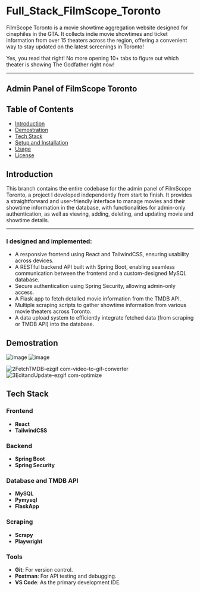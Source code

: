 # Full_Stack_FilmScope_Toronto

FilmScope Toronto is a movie showtime aggregation website designed for cinephiles in the GTA. It collects indie movie showtimes and ticket information from over 15 theaters across the region, offering a convenient way to stay updated on the latest screenings in Toronto!

Yes, you read that right! No more opening 10+ tabs to figure out which theater is showing The Godfather right now!

---

## Admin Panel of FilmScope Toronto

## Table of Contents
- [Introduction](#introduction)
- [Demostration](#demostration)
- [Tech Stack](#tech-stack)
- [Setup and Installation](#setup-and-installation)
- [Usage](#usage)
- [License](#license)

## Introduction

This branch contains the entire codebase for the admin panel of FilmScope Toronto, a project I developed independently from start to finish. It provides a straightforward and user-friendly interface to manage movies and their showtime information in the database, with functionalities for admin-only authentication, as well as viewing, adding, deleting, and updating movie and showtime details.

---


### I designed and implemented:
* A responsive frontend using React and TailwindCSS, ensuring usability across devices.
* A RESTful backend API built with Spring Boot, enabling seamless communication between the frontend and a custom-designed MySQL database.
* Secure authentication using Spring Security, allowing admin-only access.
* A Flask app to fetch detailed movie information from the TMDB API.
* Multiple scraping scripts to gather showtime information from various movie theaters across Toronto.
* A data upload system to efficiently integrate fetched data (from scraping or TMDB API) into the database.

## Demostration
![image](https://github.com/user-attachments/assets/87eccfda-0768-4889-85eb-c63384fffe2f)
![image](https://github.com/user-attachments/assets/9210491b-3e57-4dd2-9239-d5a94c550a1c)

![2FetchTMDB-ezgif com-video-to-gif-converter](https://github.com/user-attachments/assets/97dd2a1e-66e7-4619-9993-1c05c71dc2f5)
![3EditandUpdate-ezgif com-optimize](https://github.com/user-attachments/assets/a262e2db-c8a3-402d-ac7e-29981dee450c)


## Tech Stack
### Frontend
- **React**
- **TailwindCSS**

### Backend
- **Spring Boot**
- **Spring Security**

### Database and TMDB API
- **MySQL**
- **Pymysql**
- **FlaskApp**

### Scraping
- **Scrapy**
- **Playwright**

### Tools
- **Git**: For version control.
- **Postman**: For API testing and debugging.
- **VS Code**: As the primary development IDE.



